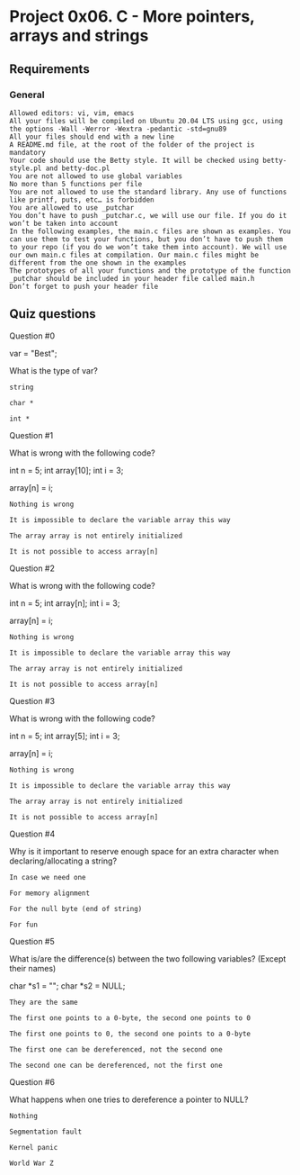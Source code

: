 # Project 0x06. C - More pointers, arrays and strings

## Requirements

### General

    Allowed editors: vi, vim, emacs
    All your files will be compiled on Ubuntu 20.04 LTS using gcc, using the options -Wall -Werror -Wextra -pedantic -std=gnu89
    All your files should end with a new line
    A README.md file, at the root of the folder of the project is mandatory
    Your code should use the Betty style. It will be checked using betty-style.pl and betty-doc.pl
    You are not allowed to use global variables
    No more than 5 functions per file
    You are not allowed to use the standard library. Any use of functions like printf, puts, etc… is forbidden
    You are allowed to use _putchar
    You don’t have to push _putchar.c, we will use our file. If you do it won’t be taken into account
    In the following examples, the main.c files are shown as examples. You can use them to test your functions, but you don’t have to push them to your repo (if you do we won’t take them into account). We will use our own main.c files at compilation. Our main.c files might be different from the one shown in the examples
    The prototypes of all your functions and the prototype of the function _putchar should be included in your header file called main.h
    Don’t forget to push your header file

## Quiz questions

Question #0

var = "Best";

What is the type of var?

    string

    char *

    int *

Question #1

What is wrong with the following code?

int n = 5;
int array[10];
int i = 3;

array[n] = i;

    Nothing is wrong

    It is impossible to declare the variable array this way

    The array array is not entirely initialized

    It is not possible to access array[n]

Question #2

What is wrong with the following code?

int n = 5;
int array[n];
int i = 3;

array[n] = i;

    Nothing is wrong

    It is impossible to declare the variable array this way

    The array array is not entirely initialized

    It is not possible to access array[n]

Question #3

What is wrong with the following code?

int n = 5;
int array[5];
int i = 3;

array[n] = i;

    Nothing is wrong

    It is impossible to declare the variable array this way

    The array array is not entirely initialized

    It is not possible to access array[n]

Question #4

Why is it important to reserve enough space for an extra character when declaring/allocating a string?

    In case we need one

    For memory alignment

    For the null byte (end of string)

    For fun

Question #5

What is/are the difference(s) between the two following variables? (Except their names)

char *s1 = "";
char *s2 = NULL;

    They are the same

    The first one points to a 0-byte, the second one points to 0

    The first one points to 0, the second one points to a 0-byte

    The first one can be dereferenced, not the second one

    The second one can be dereferenced, not the first one

Question #6

What happens when one tries to dereference a pointer to NULL?

    Nothing

    Segmentation fault

    Kernel panic

    World War Z